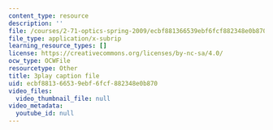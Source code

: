 ```yaml
---
content_type: resource
description: ''
file: /courses/2-71-optics-spring-2009/ecbf881366539ebf6fcf882348e0b870_u6GbFCWIH_0.srt
file_type: application/x-subrip
learning_resource_types: []
license: https://creativecommons.org/licenses/by-nc-sa/4.0/
ocw_type: OCWFile
resourcetype: Other
title: 3play caption file
uid: ecbf8813-6653-9ebf-6fcf-882348e0b870
video_files:
  video_thumbnail_file: null
video_metadata:
  youtube_id: null
---
```

